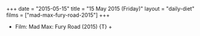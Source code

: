 +++
date = "2015-05-15"
title = "15 May 2015 (Friday)"
layout = "daily-diet"
films = ["mad-max-fury-road-2015"]
+++


* Film: Mad Max: Fury Road (2015) {T} +